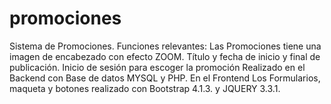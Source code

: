 # promociones
Sistema de Promociones.
Funciones relevantes:
Las Promociones tiene una imagen de encabezado con efecto ZOOM.
Título y fecha de inicio y final de publicación.
Inicio de sesión para escoger la promoción
Realizado en el Backend con Base de datos MYSQL y PHP.
En el Frontend Los Formularios, maqueta y botones realizado con Bootstrap 4.1.3. y JQUERY 3.3.1.
